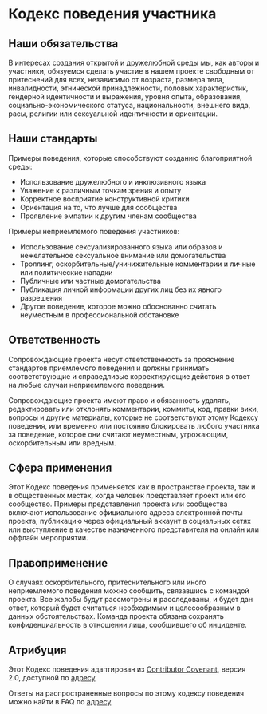 # Кодекс поведения участника

## Наши обязательства

В интересах создания открытой и дружелюбной среды мы, как авторы и участники, обязуемся сделать участие в нашем проекте свободным от притеснений для всех, независимо от возраста, размера тела, инвалидности, этнической принадлежности, половых характеристик, гендерной идентичности и выражения, уровня опыта, образования, социально-экономического статуса, национальности, внешнего вида, расы, религии или сексуальной идентичности и ориентации.

## Наши стандарты

Примеры поведения, которые способствуют созданию благоприятной среды:

- Использование дружелюбного и инклюзивного языка
- Уважение к различным точкам зрения и опыту
- Корректное восприятие конструктивной критики
- Ориентация на то, что лучше для сообщества
- Проявление эмпатии к другим членам сообщества

Примеры неприемлемого поведения участников:

- Использование сексуализированного языка или образов и нежелательное сексуальное внимание или домогательства
- Троллинг, оскорбительные/уничижительные комментарии и личные или политические нападки
- Публичные или частные домогательства
- Публикация личной информации других лиц без их явного разрешения
- Другое поведение, которое можно обоснованно считать неуместным в профессиональной обстановке

## Ответственность

Сопровождающие проекта несут ответственность за прояснение стандартов приемлемого поведения и должны принимать соответствующие и справедливые корректирующие действия в ответ на любые случаи неприемлемого поведения.

Сопровождающие проекта имеют право и обязанность удалять, редактировать или отклонять комментарии, коммиты, код, правки вики, вопросы и другие материалы, которые не соответствуют этому Кодексу поведения, или временно или постоянно блокировать любого участника за поведение, которое они считают неуместным, угрожающим, оскорбительным или вредным.

## Сфера применения

Этот Кодекс поведения применяется как в пространстве проекта, так и в общественных местах, когда человек представляет проект или его сообщество. Примеры представления проекта или сообщества включают использование официального адреса электронной почты проекта, публикацию через официальный аккаунт в социальных сетях или выступление в качестве назначенного представителя на онлайн или оффлайн мероприятии.

## Правоприменение

О случаях оскорбительного, притеснительного или иного неприемлемого поведения можно сообщить, связавшись с командой проекта. Все жалобы будут рассмотрены и расследованы, и будет дан ответ, который будет считаться необходимым и целесообразным в данных обстоятельствах. Команда проекта обязана сохранять конфиденциальность в отношении лица, сообщившего об инциденте.

## Атрибуция

Этот Кодекс поведения адаптирован из [Contributor Covenant][homepage], версия 2.0,
доступной по [адресу](https://www.contributor-covenant.org/version/2/0/code_of_conduct.html)

[homepage]: https://www.contributor-covenant.org

Ответы на распространенные вопросы по этому кодексу поведения можно найти в FAQ по [адресу](https://www.contributor-covenant.org/faq)
